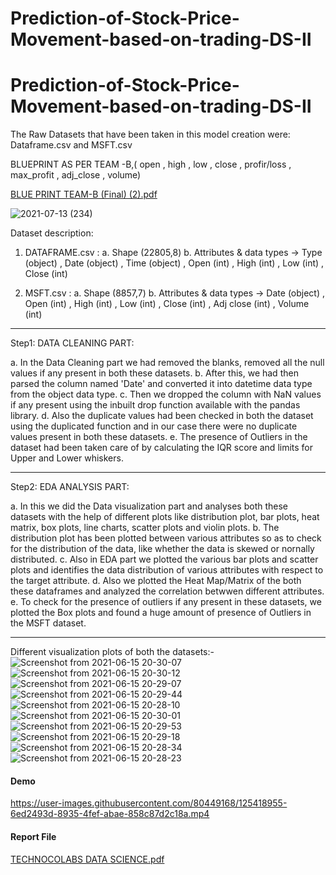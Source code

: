 # Prediction-of-Stock-Price-Movement-based-on-trading-DS-II

# Prediction-of-Stock-Price-Movement-based-on-trading-DS-II
The Raw Datasets that have been taken in this model creation were: Dataframe.csv and MSFT.csv

BLUEPRINT AS PER TEAM -B,( open , high , low , close , profir/loss , max_profit , adj_close , volume)

[BLUE PRINT TEAM-B (Final) (2).pdf](https://github.com/Technocolabs100/Prediction-of-Stock-Price-Movement-based-on-trading-DS-II/files/6803688/BLUE.PRINT.TEAM-B.Final.2.pdf)

![2021-07-13 (234)](https://user-images.githubusercontent.com/80449168/125419055-2e1a43d0-b631-42b7-bac2-2fa5ba76b1a8.png)

Dataset description:

1. DATAFRAME.csv : 
a. Shape (22805,8)
b. Attributes & data types -> Type (object) , Date (object) , Time (object) , Open (int) , High (int) , Low (int) , Close (int)

2. MSFT.csv :
a. Shape (8857,7)
b. Attributes & data types -> Date (object) , Open (int) , High (int) , Low (int) , Close (int) , Adj close (int) , Volume (int)
**********************************************************
Step1: DATA CLEANING PART:

a. In the Data Cleaning part we had removed the blanks, removed all the null values if any present in both these datasets. 
b. After this, we had then parsed the column named 'Date' and converted it into datetime data type from the object data type.
c. Then we dropped the column with NaN values if any present using the inbuilt drop function available with the pandas library. 
d. Also the duplicate values had been checked in both the dataset using the duplicated function and in our case there were no duplicate values present in both these datasets. 
e. The presence of Outliers in the dataset had been taken care of by calculating the IQR score and limits for Upper and Lower whiskers.
***********************************************************
Step2: EDA ANALYSIS PART:

a. In this we did the Data visualization part and analyses both these datasets with the help of different plots like distribution plot, bar plots, heat matrix, box plots, line charts, scatter plots and violin plots. 
b. The distribution plot has been plotted between various attributes so as to check for the distribution of the data, like whether the data is skewed or nornally distributed. 
c. Also in EDA part we plotted the various bar plots and scatter plots and identifies the data distribution of various attributes with respect to the target attribute. 
d. Also we plotted the Heat Map/Matrix of the both these dataframes and analyzed the correlation betwwen different attributes. 
e. To check for the presence of outliers if any present in these datasets, we plotted the Box plots and found a huge amount of presence of Outliers in the MSFT dataset.
*************************************************************
Different visualization plots of both the datasets:-
![Screenshot from 2021-06-15 20-30-07](https://user-images.githubusercontent.com/80449168/125417833-aa606c31-6ca3-4904-a4fa-b035d4ce043c.png)
![Screenshot from 2021-06-15 20-30-12](https://user-images.githubusercontent.com/80449168/125417844-ee4ab2c6-7286-41fc-92d2-c5a73b365b99.png)
![Screenshot from 2021-06-15 20-29-07](https://user-images.githubusercontent.com/80449168/125417859-5ab1183a-35e0-4037-b484-119493a608e2.png)
![Screenshot from 2021-06-15 20-29-44](https://user-images.githubusercontent.com/80449168/125417875-f716a03e-ee4f-4bb8-8bf3-624688b32935.png)
![Screenshot from 2021-06-15 20-28-10](https://user-images.githubusercontent.com/80449168/125417894-775ee172-6baa-4955-bdb4-6895bbe66996.png)
![Screenshot from 2021-06-15 20-30-01](https://user-images.githubusercontent.com/80449168/125417913-c332d4cd-2651-47e2-ab98-00b8664e7ab5.png)
![Screenshot from 2021-06-15 20-29-53](https://user-images.githubusercontent.com/80449168/125417935-ac590214-027a-43f4-aef4-c36a54b9745e.png)
![Screenshot from 2021-06-15 20-29-18](https://user-images.githubusercontent.com/80449168/125417942-e2c579c8-bf64-4381-807c-509bf3071fe7.png)
![Screenshot from 2021-06-15 20-28-34](https://user-images.githubusercontent.com/80449168/125417959-af21a2a3-0777-4d84-b343-3cceb8b86a83.png)
![Screenshot from 2021-06-15 20-28-23](https://user-images.githubusercontent.com/80449168/125417983-58a63034-d4fe-4ae8-b579-a7c33fad079d.png)

#### Demo

https://user-images.githubusercontent.com/80449168/125418955-6ed2493d-8935-4fef-abae-858c87d2c18a.mp4

#### Report File

[TECHNOCOLABS DATA SCIENCE.pdf](https://github.com/Technocolabs100/Prediction-of-Stock-Price-Movement-based-on-trading-DS-II/files/6807135/TECHNOCOLABS.DATA.SCIENCE.pdf)


